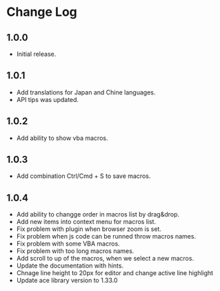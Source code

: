 # Change Log

## 1.0.0

* Initial release.

## 1.0.1

* Add translations for Japan and Chine languages.
* API tips was updated.

## 1.0.2

* Add ability to show vba macros.

## 1.0.3

* Add combination Ctrl/Cmd + S to save macros.

## 1.0.4

* Add ability to changge order in macros list by drag&drop.
* Add new items into context menu for macros list.
* Fix problem with plugin when browser zoom is set.
* Fix problem when js code can be runned throw macros names.
* Fix problem with some VBA macros.
* Fix problem with too long macros names.
* Add scroll to up of the macros, when we select a new macros.
* Update the documentation with hints.
* Chnage line height to 20px for editor and change active line highlight
* Update ace library version to 1.33.0